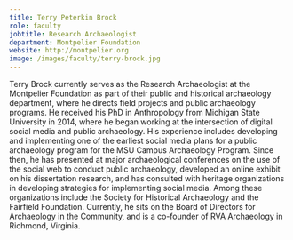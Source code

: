 ```yaml
---
title: Terry Peterkin Brock
role: faculty
jobtitle: Research Archaeologist
department: Montpelier Foundation
website: http://montpelier.org
image: /images/faculty/terry-brock.jpg
---
```


Terry Brock currently serves as the Research Archaeologist at the Montpelier Foundation as part of their public and historical archaeology department, where he directs field projects and public archaeology programs. He received his PhD in Anthropology from Michigan State University in 2014, where he began working at the intersection of digital social media and public archaeology. His experience includes developing and implementing one of the earliest social media plans for a public archaeology program for the MSU Campus Archaeology Program. Since then, he has presented at major archaeological conferences on the use of the social web to conduct public archaeology, developed an online exhibit on his dissertation research, and has consulted with heritage organizations in developing strategies for implementing social media. Among these organizations include the Society for Historical Archaeology and the Fairfield Foundation. Currently, he sits on the Board of Directors for Archaeology in the Community, and is a co-founder of RVA Archaeology in Richmond, Virginia.